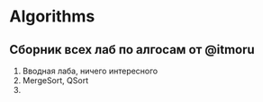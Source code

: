 # Algorithms
## Сборник всех лаб по алгосам от @itmoru
1. Вводная лаба, ничего интересного
2. MergeSort, QSort
3. 
